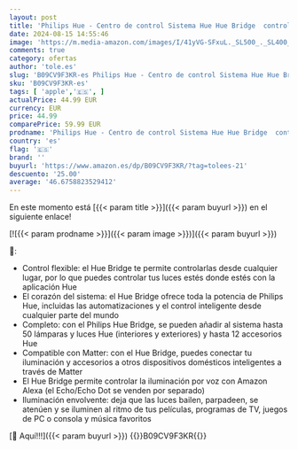 ```yaml
---
layout: post
title: 'Philips Hue - Centro de control Sistema Hue Hue Bridge  controla hasta 50 dispositivos  control por voz con Alexa  Apple Home y Google Assistant'
date: 2024-08-15 14:55:46
image: 'https://m.media-amazon.com/images/I/41yVG-SFxuL._SL500_._SL400_.jpg'
comments: true
category: ofertas
author: 'tole.es'
slug: 'B09CV9F3KR-es Philips Hue - Centro de control Sistema Hue Hue Bridge...'
sku: 'B09CV9F3KR-es'
tags: [ 'apple','🇪🇸', ]
actualPrice: 44.99 EUR
currency: EUR
price: 44.99
comparePrice: 59.99 EUR
prodname: 'Philips Hue - Centro de control Sistema Hue Hue Bridge  controla hasta 50 dispositivos  control por voz con Alexa  Apple Home y Google Assistant'
country: 'es'
flag: '🇪🇸'
brand: ''
buyurl: 'https://www.amazon.es/dp/B09CV9F3KR/?tag=tolees-21'
descuento: '25.00'
average: '46.6758823529412'
---
```


En este momento está [{{< param title >}}]({{< param buyurl >}}) en el siguiente enlace!

[![{{< param prodname >}}]({{< param image >}})]({{< param buyurl >}})

🔎:

- Control flexible: el Hue Bridge te permite controlarlas desde cualquier lugar, por lo que puedes controlar tus luces estés donde estés con la aplicación Hue
- El corazón del sistema: el Hue Bridge ofrece toda la potencia de Philips Hue, incluidas las automatizaciones y el control inteligente desde cualquier parte del mundo
- Completo: con el Philips Hue Bridge, se pueden añadir al sistema hasta 50 lámparas y luces Hue (interiores y exteriores) y hasta 12 accesorios Hue
- Compatible con Matter: con el Hue Bridge, puedes conectar tu iluminación y accesorios a otros dispositivos domésticos inteligentes a través de Matter
- El Hue Bridge permite controlar la iluminación por voz con Amazon Alexa (el Echo/Echo Dot se venden por separado)
- Iluminación envolvente: deja que las luces bailen, parpadeen, se atenúen y se iluminen al ritmo de tus películas, programas de TV, juegos de PC o consola y música favoritos

[🛒 Aquí!!!]({{< param buyurl >}})
{{<world>}}B09CV9F3KR{{</world>}}
